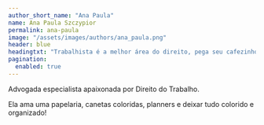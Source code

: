 ```yaml
---
author_short_name: "Ana Paula"
name: Ana Paula Szczypior
permalink: ana-paula
image: "/assets/images/authors/ana_paula.png"
header: blue
headingtxt: "Trabalhista é a melhor área do direito, pega seu cafezinho e vem desfrutar do melhor"
pagination:
  enabled: true
---
```


Advogada especialista apaixonada por Direito do Trabalho.

Ela ama uma papelaria, canetas coloridas, planners e deixar tudo colorido e organizado!
